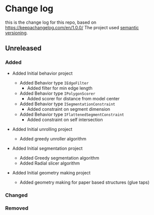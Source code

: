 # Change log
this is the change log for this repo, based on https://keepachangelog.com/en/1.0.0/
The project used [semantic versioning](https://semver.org/). 

## Unreleased

### Added
- Added Initial behavior project
  - Added Behavior type `IEdgeFilter`
    - Added filter for min edge length
  - Added Behavior type `IPolygonScorer`
    - Added scorer for distance from model center
  - Added Behavior type `ISegmentationConstraint`
    - Added constraint on segment dimension
  - Added Behavior type `IFlattenedSegmentConstraint`
    - Added constraint on self intersection

- Added Initial unrolling project
  - Added greedy unroller algorithm

- Added Initial segmentation project
  - Added Greedy segmentation algorithm
  - Added Radial slicer algorithm

- Added Initial geometry making project
  - Added geometry making for paper based structures (glue taps)

### Changed

### Removed

